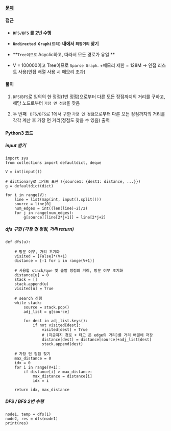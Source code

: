 #### [문제](https://www.acmicpc.net/problem/1167)



#### 접근

* **`DFS/BFS` 를 2번 수행**
* **`Undirected Graph(트리)` 내에서 `최장거리` 찾기**

* **`Tree이므로` Acyclic하고, 따라서 모든 경로가 유일 **
* V = 100000이고 Tree이므로  `Sparse Graph`. +메모리 제한 = 128M &rarr; 인접 리스트 사용(인접 배열 사용 시 메모리 초과)





#### 풀이

1. `DFS`/`BFS`로 임의의 한 정점(1번 정점)으로부터 다른 모든 정점까지의 거리를 구하고, 해당 노드로부터 `가장 먼 정점`을 찾음

2. 두 번째 ` DFS/BFS`로 1에서 구한 `가장 먼 정점`으로부터 다른 모든 정점까지의 거리를 각각 계산 후 가장 먼 거리(정점도 찾을 수 있음) 출력





#### Python3 코드

##### input 받기

```python3
import sys
from collections import defaultdict, deque

V = int(input())

# dictionary로 그래프 표현 ({source1: {dest1: distance, ...}})
g = defaultdict(dict) 

for i in range(V):
    line = list(map(int, input().split()))
    source = line[0]
    num_edges = int((len(line)-2)/2)
    for j in range(num_edges):
        g[source][line[2*j+1]] = line[2*j+2]
```



##### dfs 구현 (가정 먼 정점, 거리 return)

```python3
def dfs(u):
    
    # 방문 여부, 거리 초기화
    visited = [False]*(V+1)
    distance = [-1 for i in range(V+1)]
	
	# 사용할 stack/que 및 출발 정점의 거리, 방문 여부 초기화
    distance[u] = 0
    stack = []
    stack.append(u)
    visited[u] = True

	# search 진행
    while stack:
        source = stack.pop()
        adj_list = g[source]
        
        for dest in adj_list.keys():
            if not visited[dest]:
                visited[dest] = True
                # (지금까지 경로 + 타고 온 edge의 거리)를 거리 배열에 저장
                distance[dest] = distance[source]+adj_list[dest]
                stack.append(dest)
    
    # 가장 먼 정점 찾기
    max_distance = 0
    idx = 0
    for i in range(V+1):
        if distance[i] > max_distance:
            max_distance = distance[i]
            idx = i
    
    return idx, max_distance
```



##### DFS / BFS 2번 수행

```python3
node1, temp = dfs(1)
node2, res = dfs(node1)
print(res)
```

